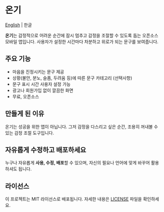 # 온기

[English](README.md) | 한글

**온기**는 감정적으로 어려운 순간에 잠시 멈추고 감정을 조절할 수 있도록 돕는 오픈소스 모바일 앱입니다. 사용자가 설정한 시간마다 차분하고 위로가 되는 문구를 보여줍니다.

## 주요 기능
- 마음을 진정시키는 문구 제공
- 상황(불안, 분노, 슬픔, 두려움 등)에 따른 문구 카테고리 (선택사항)
- 문구 표시 시간 사용자 설정 가능
- 광고나 회원가입 없이 깔끔한 화면
- 무료, 오픈소스

## 만들게 된 이유
온기는 성공을 위한 앱이 아닙니다. 그저 감정을 다스리고 싶은 순간, 조용히 꺼내볼 수 있는 감정 조절 도구입니다.

## 자유롭게 수정하고 배포하세요
누구나 자유롭게 **사용, 수정, 배포**할 수 있으며, 자신의 필요나 언어에 맞게 바꾸어 활용하셔도 됩니다.

## 라이선스
이 프로젝트는 MIT 라이선스로 배포됩니다. 자세한 내용은 [LICENSE](./LICENSE) 파일을 확인하세요.
